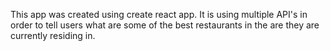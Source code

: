 This app was created using create react app. It is using multiple API's in order to tell users what are some of the best restaurants 
in the are they are currently residing in.
